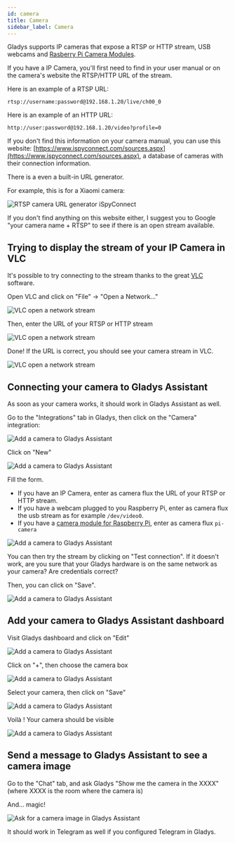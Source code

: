 ```yaml
---
id: camera
title: Camera
sidebar_label: Camera
---
```


Gladys supports IP cameras that expose a RTSP or HTTP stream, USB webcams and [Rasberry Pi Camera Modules](https://www.raspberrypi.org/documentation/hardware/camera/).

If you have a IP Camera, you'll first need to find in your user manual or on the camera's website the RTSP/HTTP URL of the stream.

Here is an example of a RTSP URL:

```
rtsp://username:password@192.168.1.20/live/ch00_0
```

Here is an example of an HTTP URL:

```
http://user:password@192.168.1.20/video?profile=0
```

If you don't find this information on your camera manual, you can use this website: [https://www.ispyconnect.com/sources.aspx](https://www.ispyconnect.com/sources.aspx), a database of cameras with their connection information.

There is a even a built-in URL generator.

For example, this is for a Xiaomi camera:

![RTSP camera URL generator iSpyConnect](/en/img/docs/configuration/camera/camera-ispy.png)

If you don't find anything on this website either, I suggest you to Google "your camera name + RTSP" to see if there is an open stream available.

## Trying to display the stream of your IP Camera in VLC

It's possible to try connecting to the stream thanks to the great [VLC](https://www.videolan.org/vlc/) software.

Open VLC and click on "File" -> "Open a Network..."

![VLC open a network stream](/en/img/docs/configuration/camera/camera-vlc-step-1.png)

Then, enter the URL of your RTSP or HTTP stream

![VLC open a network stream](/en/img/docs/configuration/camera/camera-vlc-step-2.png)

Done! If the URL is correct, you should see your camera stream in VLC.

![VLC open a network stream](/en/img/docs/configuration/camera/camera-vlc-step-3.png)

## Connecting your camera to Gladys Assistant

As soon as your camera works, it should work in Gladys Assistant as well.

Go to the "Integrations" tab in Gladys, then click on the "Camera" integration:

![Add a camera to Gladys Assistant](/en/img/docs/configuration/camera/camera-step-1.png)

Click on "New"

![Add a camera to Gladys Assistant](/en/img/docs/configuration/camera/camera-step-2.png)

Fill the form. 
 - If you have an IP Camera, enter as camera flux the URL of your RTSP or HTTP stream. 
 - If you have a webcam plugged to you Raspberry Pi, enter as camera flux the usb stream as for example ``` /dev/video0 ```. 
 - If you have a [camera module for Raspberry Pi](https://www.raspberrypi.org/documentation/hardware/camera/), enter as camera flux ``` pi-camera ```

![Add a camera to Gladys Assistant](/en/img/docs/configuration/camera/camera-step-3.png)

You can then try the stream by clicking on "Test connection". If it doesn't work, are you sure that your Gladys hardware is on the same network as your camera? Are credentials correct?

Then, you can click on "Save".

![Add a camera to Gladys Assistant](/en/img/docs/configuration/camera/camera-step-4.png)

## Add your camera to Gladys Assistant dashboard

Visit Gladys dashboard and click on "Edit"

![Add a camera to Gladys Assistant](/en/img/docs/configuration/camera/camera-step-5.png)

Click on "+", then choose the camera box

![Add a camera to Gladys Assistant](/en/img/docs/configuration/camera/camera-step-6.png)

Select your camera, then click on "Save"

![Add a camera to Gladys Assistant](/en/img/docs/configuration/camera/camera-step-7.png)

Voilà ! Your camera should be visible

![Add a camera to Gladys Assistant](/en/img/docs/configuration/camera/camera-step-8.png)

## Send a message to Gladys Assistant to see a camera image

Go to the "Chat" tab, and ask Gladys "Show me the camera in the XXXX" (where XXXX is the room where the camera is)

And... magic!

![Ask for a camera image in Gladys Assistant](/en/img/docs/configuration/camera/chat-camera-en.png)

It should work in Telegram as well if you configured Telegram in Gladys.
